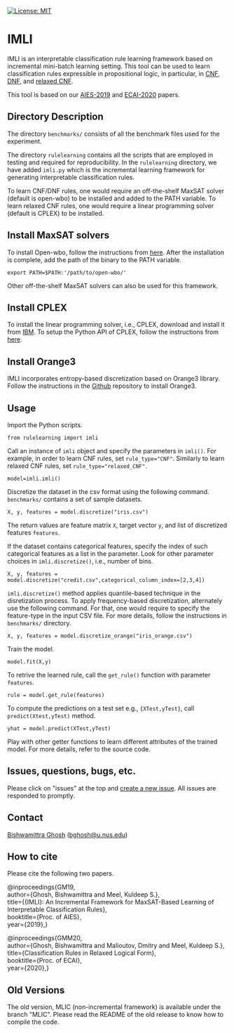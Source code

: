 [![License: MIT](https://img.shields.io/badge/License-MIT-yellow.svg)](https://opensource.org/licenses/MIT)

# IMLI

IMLI is an interpretable classification rule learning framework based on incremental mini-batch learning setting.  This tool can be used to learn classification rules expressible in propositional logic, in particular, in [CNF, DNF](https://bishwamittra.github.io/publication/imli-ghosh.pdf), and [relaxed CNF](https://bishwamittra.github.io/publication/ecai_2020/paper.pdf).   

This tool  is based on our [AIES-2019](https://bishwamittra.github.io/publication/imli-ghosh.pdf) and  [ECAI-2020](https://bishwamittra.github.io/publication/ecai_2020/paper.pdf) papers.




## Directory Description

The directory `benchmarks/` consists of all the benchmark files used for the experiment. 

The directory `rulelearning` contains all the scripts that are employed in testing and required for reproducibility. 
In the `rulelearning` directory, we have added `imli.py` which is the incremental learning framework for generating interpretable classification rules. 
<!-- To run `imli.py`, you will need an off the self MaxSAT solver (e.g., Open-Wbo) to be in the PATH variable. -->
To learn CNF/DNF rules, one would require an off-the-shelf MaxSAT solver (default is open-wbo) to be installed and added to the PATH variable. To learn relaxed CNF rules, one would require a linear programming solver (default is CPLEX)  to be installed. 

<!-- ## PIP Install
Run the following command to install the python library.

```
pip install rulelearning
``` -->

## Install MaxSAT solvers

To install Open-wbo, follow the instructions from [here](http://sat.inesc-id.pt/open-wbo/).
After the installation is complete, add the path of the binary to the PATH variable. 
```
export PATH=$PATH:'/path/to/open-wbo/'
```
Other off-the-shelf MaxSAT solvers can also be used for this framework.

## Install CPLEX

To install the linear programming solver, i.e., CPLEX, download and install it from [IBM](https://www.ibm.com/support/pages/downloading-ibm-ilog-cplex-optimization-studio-v1290).  To setup the Python API of CPLEX, follow the instructions from [here](https://www.ibm.com/support/knowledgecenter/SSSA5P_12.7.0/ilog.odms.cplex.help/CPLEX/GettingStarted/topics/set_up/Python_setup.html).

## Install Orange3

IMLI incorporates entropy-based discretization based on Orange3 library. Follow the instructions in the [Github](https://github.com/biolab/orange3) repository to install Orange3. 

## Usage

Import the Python scripts.
```
from rulelearning import imli
```

Call an instance of `imli` object and specify the parameters in `imli()`. For example, in order to  learn CNF rules, set `rule_type="CNF"`. Similarly to learn relaxed CNF rules, set `rule_type="relaxed_CNF"`.
```
model=imli.imli()
```
Discretize the dataset in the csv format using the following command. `benchmarks/` contains  a set of sample datasets.
```
X, y, features = model.discretize("iris.csv")
```
The return values are feature matrix `X`, target vector `y`, and list of discretized features `features`.

If the dataset contains categorical features, specify the index of such categorical features as a list in the parameter. Look for other parameter choices in `imli.discretize()`, i.e., number of bins. 
```
X, y, features = model.discretize("credit.csv",categorical_column_index=[2,3,4])
```
`imli.discretize()` method applies quantile-based technique in the disretization process. To apply frequency-based discretization, alternately use the following command. For that, one would require to specify the feature-type in the input CSV file. For more details, follow the instructions in `benchmarks/` directory.
```
X, y, features = model.discretize_orange("iris_orange.csv")
```

Train the model. 
```
model.fit(X,y)
```
To retrive the learned rule, call the `get_rule()` function with parameter `features`.
```
rule = model.get_rule(features)
```
To compute the predictions on a test set e.g., `{XTest,yTest}`, call `predict(Xtest,yTest)` method.
```
yhat = model.predict(XTest,yTest)
```
Play with other getter functions to learn different attributes of the trained model. For more details, refer to the source code.

## Issues, questions, bugs, etc.
Please click on "issues" at the top and [create a new issue](https://github.com/meelgroup/MLIC/issues). All issues are responded to promptly.

## Contact
[Bishwamittra Ghosh](https://bishwamittra.github.io/) (bghosh@u.nus.edu)

## How to cite

Please cite the following two papers.

@inproceedings{GM19,<br />
author={Ghosh, Bishwamittra and  Meel, Kuldeep S.},<br />
title={{IMLI}: An Incremental Framework for MaxSAT-Based Learning of Interpretable Classification Rules},<br />
booktitle={Proc. of AIES},<br />
year={2019},}

@inproceedings{GMM20,<br />
author={Ghosh, Bishwamittra and Malioutov, Dmitry and  Meel, Kuldeep S.},<br />
title={Classification Rules in Relaxed Logical Form},<br />
booktitle={Proc. of ECAI},<br />
year={2020},}

## Old Versions
The old version, MLIC (non-incremental framework) is available under the branch "MLIC". Please read the README of the old release to know how to compile the code. 
